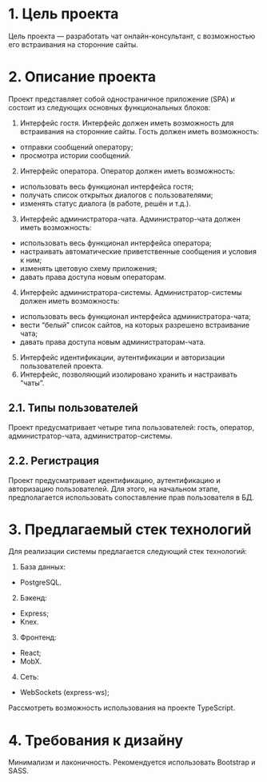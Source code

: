# 1. Цель проекта

Цель проекта — разработать чат онлайн-консультант, с возможностью его встраивания на сторонние сайты.

# 2. Описание проекта

Проект представляет собой одностраничное приложение (SPA) и состоит из следующих основных функциональных блоков:

1. Интерфейс гостя. Интерфейс должен иметь возможность для встраивания на сторонние сайты. Гость должен иметь возможность:

- отправки сообщений оператору;
- просмотра истории сообщений.

2. Интерфейс оператора. Оператор должен иметь возможность:

- использовать весь функционал интерфейса гостя;
- получать список открытых диалогов с пользователями;
- изменять статус диалога (в работе, решён и т.д.).

3. Интерфейс администратора-чата. Администратор-чата должен иметь возможность:

- использовать весь функционал интерфейса оператора;
- настраивать автоматические приветственные сообщения и условия к ним;
- изменять цветовую схему приложения;
- давать права доступа новым операторам.

4. Интерфейс администратора-системы. Администратор-системы должен иметь возможность:

- использовать весь функционал интерфейса администратора-чата;
- вести “белый” список сайтов, на которых разрешено встраивание чата;
- давать права доступа новым администраторам-чата.

5. Интерфейс идентификации, аутентификации и авторизации пользователей проекта.
6. Интерфейс, позволяющий изолировано хранить и настраивать “чаты”.

## 2.1. Типы пользователей

Проект предусматривает четыре типа пользователей: гость, оператор, администратор-чата, администратор-системы.

## 2.2. Регистрация

Проект предусматривает идентификацию, аутентификацию и авторизацию пользователей. Для этого, на начальном этапе, предполагается использовать сопоставление прав пользователя в БД.

# 3. Предлагаемый стек технологий

Для реализации системы предлагается следующий стек технологий:

1. База данных:

- PostgreSQL.

2. Бэкенд:

- Express;
- Knex.

3. Фронтенд:

- React;
- MobX.

4. Сеть:

- WebSockets (express-ws);

Рассмотреть возможность использования на проекте TypeScript.

# 4. Требования к дизайну

Минимализм и лаконичность. Рекомендуется использовать Bootstrap и SASS.
